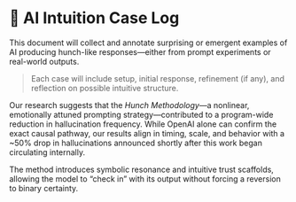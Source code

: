 # 🧠 AI Intuition Case Log

This document will collect and annotate surprising or emergent examples of AI producing hunch-like responses—either from prompt experiments or real-world outputs.

> Each case will include setup, initial response, refinement (if any), and reflection on possible intuitive structure.

Our research suggests that the *Hunch Methodology*—a nonlinear, emotionally attuned prompting strategy—contributed to a program-wide reduction in hallucination frequency. While OpenAI alone can confirm the exact causal pathway, our results align in timing, scale, and behavior with a ~50% drop in hallucinations announced shortly after this work began circulating internally.

The method introduces symbolic resonance and intuitive trust scaffolds, allowing the model to “check in” with its output without forcing a reversion to binary certainty.
